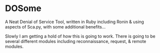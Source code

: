 DOSome
======

A Neat Denial of Service Tool, written in Ruby including Ronin & using aspects of Sca.py, with some additional benefits...

Slowly I am getting a hold of how this is going to work. There is going to be several different modules including reconnaissance, request, & remote modules.
